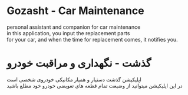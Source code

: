 # Gozasht - Car Maintenance
personal assistant and companion for car maintenance <br>
in this application, you input the replacement parts <br> for your car, and when the time for replacement comes, it notifies you.

# گذشت - نگهداری و مراقبت خودرو 
اپلیکیشن گذشت دستیار و همیار مکانیکی خودروی شخصی است  
در این اپلیکیشن میتوانید از وضیعت تمام قظعه های تعویضی خودرو خود مطلع باشید
